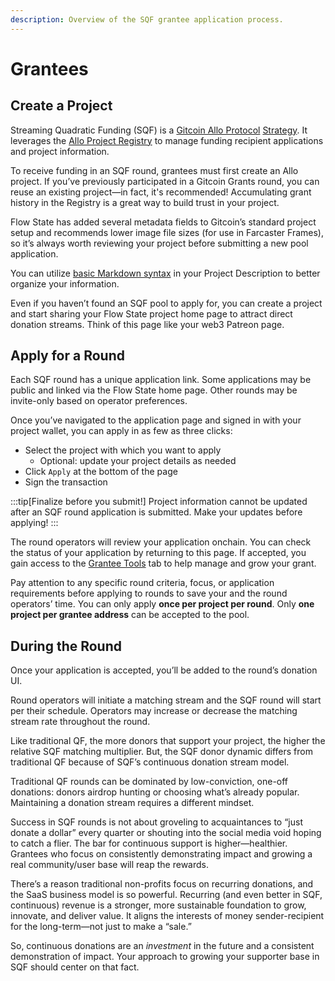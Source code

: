 ```yaml
---
description: Overview of the SQF grantee application process.
---
```


# Grantees

## Create a Project

Streaming Quadratic Funding (SQF) is a [Gitcoin Allo Protocol](https://allo.gitcoin.co/) [Strategy](https://docs.allo.gitcoin.co/strategies). It leverages the [Allo Project Registry](https://docs.allo.gitcoin.co/registry) to manage funding recipient applications and project information.

To receive funding in an SQF round, grantees must first create an Allo project. If you’ve previously participated in a Gitcoin Grants round, you can reuse an existing project—in fact, it's recommended! Accumulating grant history in the Registry is a great way to build trust in your project. 

Flow State has added several metadata fields to Gitcoin’s standard project setup and recommends lower image file sizes (for use in Farcaster Frames), so it’s always worth reviewing your project before submitting a new pool application.

You can utilize [basic Markdown syntax](002-project-markdown.md) in your Project Description to better organize your information.

Even if you haven’t found an SQF pool to apply for, you can create a project and start sharing your Flow State project home page to attract direct donation streams. Think of this page like your web3 Patreon page.

## Apply for a Round

Each SQF round has a unique application link. Some applications may be public and linked via the Flow State home page. Other rounds may be invite-only based on operator preferences.

Once you’ve navigated to the application page and signed in with your project wallet, you can apply in as few as three clicks:

- Select the project with which you want to apply
    - Optional: update your project details as needed
- Click `Apply` at the bottom of the page
- Sign the transaction

:::tip[Finalize before you submit!]
Project information cannot be updated after an SQF round application is submitted. Make your updates before applying!
:::

The round operators will review your application onchain. You can check the status of your application by returning to this page. If accepted, you gain access to the [Grantee Tools](001-tools.md) tab to help manage and grow your grant.

Pay attention to any specific round criteria, focus, or application requirements before applying to rounds to save your and the round operators’ time. You can only apply **once per project per round**. Only **one project per grantee address** can be accepted to the pool.

## During the Round

Once your application is accepted, you’ll be added to the round’s donation UI. 

Round operators will initiate a matching stream and the SQF round will start per their schedule. Operators may increase or decrease the matching stream rate throughout the round. 

Like traditional QF, the more donors that support your project, the higher the relative SQF matching multiplier. But, the SQF donor dynamic differs from traditional QF because of SQF’s continuous donation stream model. 

Traditional QF rounds can be dominated by low-conviction, one-off donations: donors airdrop hunting or choosing what’s already popular. Maintaining a donation stream requires a different mindset. 

Success in SQF rounds is not about groveling to acquaintances to “just donate a dollar” every quarter or shouting into the social media void hoping to catch a flier. The bar for continuous support is higher—healthier. Grantees who focus on consistently demonstrating impact and growing a real community/user base will reap the rewards. 

There’s a reason traditional non-profits focus on recurring donations, and the SaaS business model is so powerful. Recurring (and even better in SQF, continuous) revenue is a stronger, more sustainable foundation to grow, innovate, and deliver value. It aligns the interests of money sender-recipient for the long-term—not just to make a “sale.”

So, continuous donations are an *investment* in the future and a consistent demonstration of impact. Your approach to growing your supporter base in SQF should center on that fact.